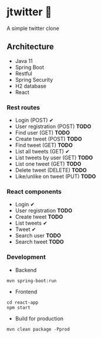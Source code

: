 # jtwitter 🚀 

A simple twitter clone

## Architecture
- Java 11
- Spring Boot
- Restful
- Spring Security
- H2 database
- React

### Rest routes
- Login (POST) ✔ 
- User registration (POST) __TODO__
- Find user  (GET) __TODO__
- Create tweet (POST) __TODO__
- Find tweet (GET) __TODO__
- List all tweets (GET) ✔ 
- List tweets by user (GET) __TODO__
- List one tweet (GET) __TODO__
- Delete tweet (DELETE) __TODO__
- Like/unlike on tweet (PUT) __TODO__

### React components
- Login ✔
- User registration __TODO__
- Create tweet __TODO__
- List tweets ✔ 
- Tweet ✔
- Search user __TODO__
- Search tweet __TODO__

### Development
- Backend 

``` 
mvn spring-boot:run 
```

- Frontend 
``` 
cd react-app
npm start
```

- Build for production

```
mvn clean package -Pprod
```
